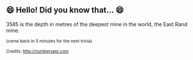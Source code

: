 ## :smile: Hello! Did you know that... :smile:
3585 is the depth in metres of the deepest mine in the world, the East Rand mine.

<sup>(come back in 5 minutes for the next trivia)</sup>


<sup>Credits: http://numbersapi.com</sup>
